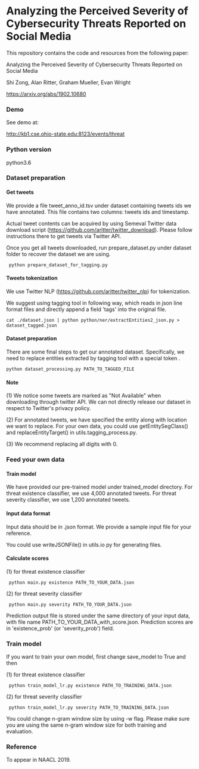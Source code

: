 

Analyzing the Perceived Severity of Cybersecurity Threats Reported on Social Media
====================

This repository contains the code and resources from the following paper:

Analyzing the Perceived Severity of Cybersecurity Threats Reported on Social Media

Shi Zong, Alan Ritter, Graham Mueller, Evan Wright

https://arxiv.org/abs/1902.10680

### Demo

See demo at:

http://kb1.cse.ohio-state.edu:8123/events/threat

### Python version

python3.6

### Dataset preparation

#### Get tweets

We provide a file tweet_anno_id.tsv under dataset containing tweets ids we have annotated. This file contains two columns: tweets ids and timestamp.

Actual tweet contents can be acquired by using Semeval Twitter data download script (https://github.com/aritter/twitter_download). Please follow instructions there to get tweets via Twitter API.

Once you get all tweets downloaded, run prepare_dataset.py under dataset folder to recover the dataset we are using.

```
 python prepare_dataset_for_tagging.py 
```

#### Tweets tokenization

We use Twitter NLP (https://github.com/aritter/twitter_nlp) for tokenization.
 
We suggest using tagging tool in following way, which reads in json line format files and directly append a field 'tags' into the original file.

```
cat ./dataset.json | python python/ner/extractEntities2_json.py > dataset_tagged.json
```

#### Dataset preparation

There are some final steps to get our annotated dataset. Specifically, we need to replace entities extracted by tagging tool with a special token <TARGET>.

```
python dataset_processing.py PATH_TO_TAGGED_FILE
```

#### Note

(1) We notice some tweets are marked as "Not Available" when downloading through twitter API. We can not directly release our dataset in respect to Twitter's privacy policy.

(2) For annotated tweets, we have specified the entity along with location we want to replace. For your own data, you could use getEntitySegClass() and replaceEntityTarget() in utils.tagging_process.py.

(3) We recommend replacing all digits with 0.

### Feed your own data

#### Train model

We have provided our pre-trained model under trained_model directory. For threat existence classifier, we use 4,000 annotated tweets. For threat severity classifier, we use 1,200 annotated tweets.

#### Input data format
Input data should be in .json format. We provide a sample input file for your reference. 

You could use writeJSONFile() in utils.io py for generating files.

#### Calculate scores

(1) for threat existence classifier

```
 python main.py existence PATH_TO_YOUR_DATA.json
```

(2) for threat severity classifier

```
 python main.py severity PATH_TO_YOUR_DATA.json
```

 Prediction output file is stored under the same directory of your input data, with file name PATH_TO_YOUR_DATA_with_score.json. Prediction scores are in 'existence_prob' (or 'severity_prob') field.

### Train model

If you want to train your own model, first change save_model to True and then

(1) for threat existence classifier

```
 python train_model_lr.py existence PATH_TO_TRAINING_DATA.json
```

(2) for threat severity classifier

```
 python train_model_lr.py severity PATH_TO_TRAINING_DATA.json
```

You could change n-gram window size by using -w flag. Please make sure you are using the same n-gram window size for both training and evaluation.

### Reference

To appear in NAACL 2019.